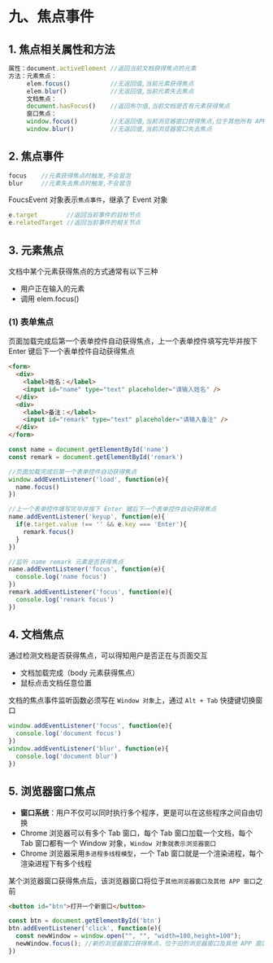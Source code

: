 # 九、焦点事件

## 1. 焦点相关属性和方法

```javascript
属性：document.activeElement //返回当前文档获得焦点的元素
方法：元素焦点：
     elem.focus()           //无返回值,当前元素获得焦点
     elem.blur()            //无返回值,当前元素失去焦点
     文档焦点：
     document.hasFocus()    //返回布尔值,当前文档是否有元素获得焦点
     窗口焦点：
     window.focus()         //无返回值,当前浏览器窗口获得焦点,位于其他所有 APP 窗口之前
     window.blur()          //无返回值,当前浏览器窗口失去焦点
```

## 2. 焦点事件

```javascript
focus    //元素获得焦点时触发,不会冒泡
blur     //元素失去焦点时触发,不会冒泡
```

FoucsEvent 对象表示`焦点事件`，继承了 Event 对象

```javascript
e.target        //返回当前事件的目标节点
e.relatedTarget //返回当前事件的相关节点
```

## 3. 元素焦点

文档中某个元素获得焦点的方式通常有以下三种

* 用户正在输入的元素
* 调用 elem.focus()

### (1) 表单焦点

页面加载完成后第一个表单控件自动获得焦点，上一个表单控件填写完毕并按下 Enter 键后下一个表单控件自动获得焦点

```html
<form>
  <div>
    <label>姓名：</label>
    <input id="name" type="text" placeholder="请输入姓名" />
  </div>
  <div>
    <label>备注：</label>
    <input id="remark" type="text" placeholder="请输入备注" />
  </div>
</form>
```

```javascript
const name = document.getElementById('name')
const remark = document.getElementById('remark')

//页面加载完成后第一个表单控件自动获得焦点
window.addEventListener('load', function(e){
  name.focus()
})

//上一个表单控件填写完毕并按下 Enter 键后下一个表单控件自动获得焦点
name.addEventListener('keyup', function(e){
  if(e.target.value !== '' && e.key === 'Enter'){
    remark.focus()
  }
})

//监听 name remark 元素是否获得焦点
name.addEventListener('focus', function(e){
  console.log('name focus')
})
remark.addEventListener('focus', function(e){
  console.log('remark focus')
})
```

## 4. 文档焦点

通过检测文档是否获得焦点，可以得知用户是否正在与页面交互

* 文档加载完成（body 元素获得焦点）
* 鼠标点击文档任意位置

文档的焦点事件监听函数必须写在 `Window 对象`上，通过 `Alt + Tab` 快捷键切换窗口

```javascript
window.addEventListener('focus', function(e){
  console.log('document focus')
})
window.addEventListener('blur', function(e){
  console.log('document blur')
})
```

## 5. 浏览器窗口焦点

* **窗口系统**：用户不仅可以同时执行多个程序，更是可以在这些程序之间自由切换
* Chrome 浏览器可以有多个 Tab 窗口，每个 Tab 窗口加载一个文档，每个 Tab 窗口都有一个 Window 对象，`Window 对象就表示浏览器窗口`
* Chrome 浏览器采用`多进程多线程模型`，一个 Tab 窗口就是一个渲染进程，每个渲染进程下有多个线程

某个浏览器窗口获得焦点后，该浏览器窗口将位于`其他浏览器窗口及其他 APP 窗口`之前

```html
<button id="btn">打开一个新窗口</button>
```

```javascript
const btn = document.getElementById('btn')
btn.addEventListener('click', function(e){
  const newWindow = window.open("", "", "width=100,height=100");      
  newWindow.focus(); //新的浏览器窗口获得焦点，位于旧的浏览器窗口及其他 APP 窗口之前
})
```
